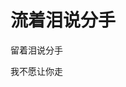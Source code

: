 <!DOCTYPE html>
<html lang="en">
<head>
    <meta charset="UTF-8">
    <title>Title</title>
</head>
<body>
<head>
    <h1>流着泪说分手</h1>
    <p>留着泪说分手</p>
    <p>我不愿让你走</p>
</head>
</body>
</html>
